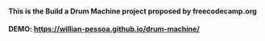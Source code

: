 #### This is the Build a Drum Machine project proposed by freecodecamp.org

#### DEMO: https://willian-pessoa.github.io/drum-machine/